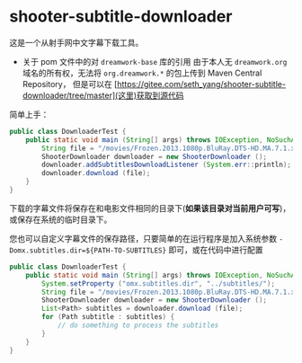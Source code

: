 # shooter-subtitle-downloader

这是一个从射手网中文字幕下载工具。

- 关于 pom 文件中的对 `dreamwork-base` 库的引用
  由于本人无 `dreamwork.org` 域名的所有权，无法将 `org.dreamwork.*` 的包上传到 Maven Central Repository，
  但是可以在 [https://gitee.com/seth_yang/shooter-subtitle-downloader/tree/master](这里)获取到源代码

简单上手：
```java
public class DownloaderTest {
    public static void main (String[] args) throws IOException, NoSuchAlgorithmException {
        String file = "/movies/Frozen.2013.1080p.BluRay.DTS-HD.MA.7.1.x264-PublicHD.mkv";
        ShooterDownloader downloader = new ShooterDownloader ();
        downloader.addSubtitlesDownloadListener (System.err::println);
        downloader.download (file);
    }
}
```
下载的字幕文件将保存在和电影文件相同的目录下(**如果该目录对当前用户可写**)，或保存在系统的临时目录下。

您也可以自定义字幕文件的保存路径，只要简单的在运行程序是加入系统参数 `-Domx.subtitles.dir=${PATH-TO-SUBTITLES}` 即可，或在代码中进行配置

```java
public class DownloaderTest {
    public static void main (String[] args) throws IOException, NoSuchAlgorithmException {
        System.setProperty ("omx.subtitles.dir", "../subtitles/");
        String file = "/movies/Frozen.2013.1080p.BluRay.DTS-HD.MA.7.1.x264-PublicHD.mkv";
        ShooterDownloader downloader = new ShooterDownloader ();
        List<Path> subtitles = downloader.download (file);
        for (Path subtitle : subtitles) {
            // do something to process the subtitles
        }
    }
}
```